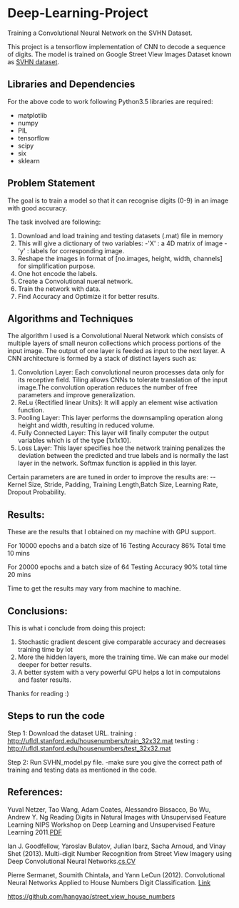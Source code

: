 # Deep-Learning-Project
Training a Convolutional Neural Network on the SVHN Dataset. 

This project is a tensorflow implementation of CNN to decode a sequence of digits. The model is trained on Google Street View Images Dataset known as [SVHN dataset](http://ufldl.stanford.edu/housenumbers/). 

## Libraries and Dependencies
For the above code to work following Python3.5 libraries are required:
* matplotlib
* numpy
* PIL
* tensorflow
* scipy
* six
* sklearn

## Problem Statement
The goal is to train a model so that it can recognise digits (0-9) in an image with good accuracy.


The task involved are following:
  1. Download and load training	and	testing	datasets (.mat)	file in memory
  2. This will give a dictionary of two variables:
      -'X' : a 4D matrix of image
      -'y' : labels for corresponding image.
  3. Reshape the images in format of [no.images, height, width, channels] for simplification purpose.
  4. One hot encode the labels.
  5. Create a Convolutional nueral network.
  6. Train the network with data.
  7. Find Accuracy and Optimize it for better results.
 
## Algorithms and Techniques
The algorithm I used is a Convolutional Nueral Network which consists of multiple layers of small neuron collections which process portions of the input image. The output of one layer is feeded as input to the next layer.
A CNN architecture is formed by a stack of distinct layers such as:
  1. Convolution Layer: Each convolutional neuron processes data only for its receptive field.
                        Tiling allows CNNs to tolerate translation of the input image.The convolution operation reduces the                           number of free parameters and improve generalization.
  2. ReLu {Rectified linear Units}: It will apply an element wise activation function.
  3. Pooling Layer: This layer performs the downsampling operation along height and width, resulting in reduced volume.
  4. Fully Connected Layer: This layer will finally computer the output variables which is of the type [1x1x10].
  5. Loss Layer: This layer specifies hoe the network training penalizes the deviation between the predicted and true labels and is normally the last layer in the network. Softmax function is applied in this layer.
  
Certain parameters are are tuned in order to improve the results are:
 --Kernel Size, Stride, Padding, Training Length,Batch Size, Learning Rate, Dropout Probability. 

## Results:
These are the results that I obtained on my machine with GPU support.

For 10000 epochs and a batch size of 16
Testing Accuracy 86%
Total time 10 mins

For 20000 epochs and a batch size of 64
Testing Accuracy 90%
total time 20 mins

Time to get the results may vary from machine to machine.

## Conclusions:
This is what i conclude from doing this project:
  1. Stochastic gradient descent give comparable accuracy and decreases training time by lot
  2. More the hidden layers, more the training time. We can make our model deeper for better results.
  3. A better system with a very powerful GPU helps a lot in computaions and faster results.

 Thanks for reading :)

## Steps to run the code

Step 1: Download the dataset URL. 
       training : http://ufldl.stanford.edu/housenumbers/train_32x32.mat
       testing : http://ufldl.stanford.edu/housenumbers/test_32x32.mat
       
Step 2: Run SVHN_model.py file.
  -make sure you give the correct path of training and testing data as mentioned in the code.
  
## References:
Yuval Netzer, Tao Wang, Adam Coates, Alessandro Bissacco, Bo Wu, Andrew Y. Ng Reading Digits in Natural Images with Unsupervised Feature Learning NIPS Workshop on Deep Learning and Unsupervised Feature Learning 2011.[PDF](http://ufldl.stanford.edu/housenumbers/nips2011_housenumbers.pdf)

Ian J. Goodfellow, Yaroslav Bulatov, Julian Ibarz, Sacha Arnoud, and Vinay Shet (2013). Multi-digit Number Recognition from Street View Imagery using Deep Convolutional Neural Networks.[cs.CV](https://arxiv.org/abs/1312.6082)

Pierre Sermanet, Soumith Chintala, and Yann LeCun (2012). Convolutional Neural Networks Applied to House Numbers Digit Classification. [Link](https://arxiv.org/abs/1204.3968v1)

https://github.com/hangyao/street_view_house_numbers

  

  
